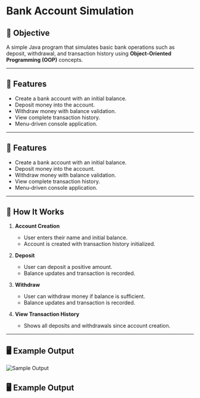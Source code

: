 # Bank Account Simulation

## 📌 Objective
A simple Java program that simulates basic bank operations such as deposit, withdrawal, and transaction history using **Object-Oriented Programming (OOP)** concepts.

---

## 🚀 Features
- Create a bank account with an initial balance.
- Deposit money into the account.
- Withdraw money with balance validation.
- View complete transaction history.
- Menu-driven console application.

---

## 🚀 Features
- Create a bank account with an initial balance.
- Deposit money into the account.
- Withdraw money with balance validation.
- View complete transaction history.
- Menu-driven console application.

---

## 📜 How It Works
1. **Account Creation**  
   - User enters their name and initial balance.
   - Account is created with transaction history initialized.

2. **Deposit**  
   - User can deposit a positive amount.
   - Balance updates and transaction is recorded.

3. **Withdraw**  
   - User can withdraw money if balance is sufficient.
   - Balance updates and transaction is recorded.

4. **View Transaction History**  
   - Shows all deposits and withdrawals since account creation.

---

## 🖥 Example Output

![Sample Output](https://i.imgur.com/0jH82QE.png) 


## 🖥 Example Output

